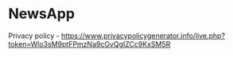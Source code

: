 # NewsApp

Privacy policy - https://www.privacypolicygenerator.info/live.php?token=Wlo3sM9ptFPmzNa9cGvQgIZCc9KxSM5R
